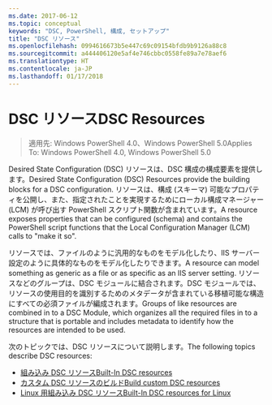 ```yaml
---
ms.date: 2017-06-12
ms.topic: conceptual
keywords: "DSC, PowerShell, 構成, セットアップ"
title: "DSC リソース"
ms.openlocfilehash: 0994616673b5e447c69c09154bfdb9b9126a88c8
ms.sourcegitcommit: a444406120e5af4e746cbbc0558fe89a7e78aef6
ms.translationtype: HT
ms.contentlocale: ja-JP
ms.lasthandoff: 01/17/2018
---
```

# <a name="dsc-resources"></a><span data-ttu-id="a97a8-103">DSC リソース</span><span class="sxs-lookup"><span data-stu-id="a97a8-103">DSC Resources</span></span>

><span data-ttu-id="a97a8-104">適用先: Windows PowerShell 4.0、Windows PowerShell 5.0</span><span class="sxs-lookup"><span data-stu-id="a97a8-104">Applies To: Windows PowerShell 4.0, Windows PowerShell 5.0</span></span>

<span data-ttu-id="a97a8-105">Desired State Configuration (DSC) リソースは、DSC 構成の構成要素を提供します。</span><span class="sxs-lookup"><span data-stu-id="a97a8-105">Desired State Configuration (DSC) Resources provide the building blocks for a DSC configuration.</span></span> <span data-ttu-id="a97a8-106">リソースは、構成 (スキーマ) 可能なプロパティを公開し、また、指定されたことを実現するためにローカル構成マネージャー (LCM) が呼び出す PowerShell スクリプト関数が含まれています。</span><span class="sxs-lookup"><span data-stu-id="a97a8-106">A resource exposes properties that can be configured (schema) and contains the PowerShell script functions that the Local Configuration Manager (LCM) calls to "make it so".</span></span>

<span data-ttu-id="a97a8-107">リソースでは、ファイルのように汎用的なものをモデル化したり、IIS サーバー設定のように具体的なものをモデル化したりできます。</span><span class="sxs-lookup"><span data-stu-id="a97a8-107">A resource can model something as generic as a file or as specific as an IIS server setting.</span></span>  <span data-ttu-id="a97a8-108">リソースなどのグループは、DSC モジュールに結合されます。DSC モジュールでは、リソースの使用目的を識別するためのメタデータが含まれている移植可能な構造にすべての必須ファイルが編成されます。</span><span class="sxs-lookup"><span data-stu-id="a97a8-108">Groups of like resources are combined in to a DSC Module, which organizes all the required files in to a structure that is portable and includes metadata to identify how the resources are intended to be used.</span></span>  

<span data-ttu-id="a97a8-109">次のトピックでは、DSC リソースについて説明します。</span><span class="sxs-lookup"><span data-stu-id="a97a8-109">The following topics describe DSC resources:</span></span>

- [<span data-ttu-id="a97a8-110">組み込み DSC リソース</span><span class="sxs-lookup"><span data-stu-id="a97a8-110">Built-In DSC resources</span></span>](builtInResource.md)
- [<span data-ttu-id="a97a8-111">カスタム DSC リソースのビルド</span><span class="sxs-lookup"><span data-stu-id="a97a8-111">Build custom DSC resources</span></span>](authoringResource.md)
- [<span data-ttu-id="a97a8-112">Linux 用組み込み DSC リソース</span><span class="sxs-lookup"><span data-stu-id="a97a8-112">Built-In DSC resources for Linux</span></span>](lnxBuiltInResources.md)

